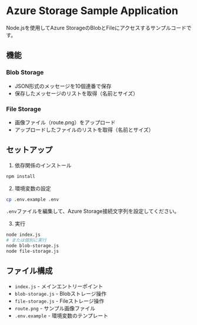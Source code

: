 # Azure Storage Sample Application

Node.jsを使用してAzure StorageのBlobとFileにアクセスするサンプルコードです。

## 機能

### Blob Storage
- JSON形式のメッセージを10個連番で保存
- 保存したメッセージのリストを取得（名前とサイズ）

### File Storage  
- 画像ファイル（route.png）をアップロード
- アップロードしたファイルのリストを取得（名前とサイズ）

## セットアップ

1. 依存関係のインストール
```bash
npm install
```

2. 環境変数の設定
```bash
cp .env.example .env
```
`.env`ファイルを編集して、Azure Storage接続文字列を設定してください。

3. 実行
```bash
node index.js
# または個別に実行
node blob-storage.js
node file-storage.js
```

## ファイル構成

- `index.js` - メインエントリーポイント
- `blob-storage.js` - Blobストレージ操作
- `file-storage.js` - Fileストレージ操作
- `route.png` - サンプル画像ファイル
- `.env.example` - 環境変数のテンプレート
